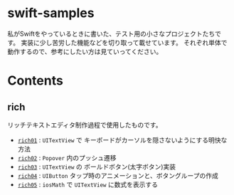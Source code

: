 # swift-samples
私がSwiftをやっているときに書いた、テスト用の小さなプロジェクトたちです。
実装に少し苦労した機能などを切り取って載せています。
それぞれ単体で動作するので、参考にしたい方は見ていってください。

# Contents
## rich
リッチテキストエディタ制作過程で使用したものです。
- [`rich01`](./rich01) : `UITextView` で キーボードがカーソルを隠さないようにする明快な方法
- [`rich02`](./rich02) : `Popover` 内のプッシュ遷移
- [`rich03`](./rich03) : `UITextView` の ボールドボタン(太字ボタン)実装
- [`rich04`](./rich04) : `UIButton` タップ時のアニメーションと、ボタングループの作成
- [`rich05`](./rich05) : `iosMath` で `UITextView` に数式を表示する
